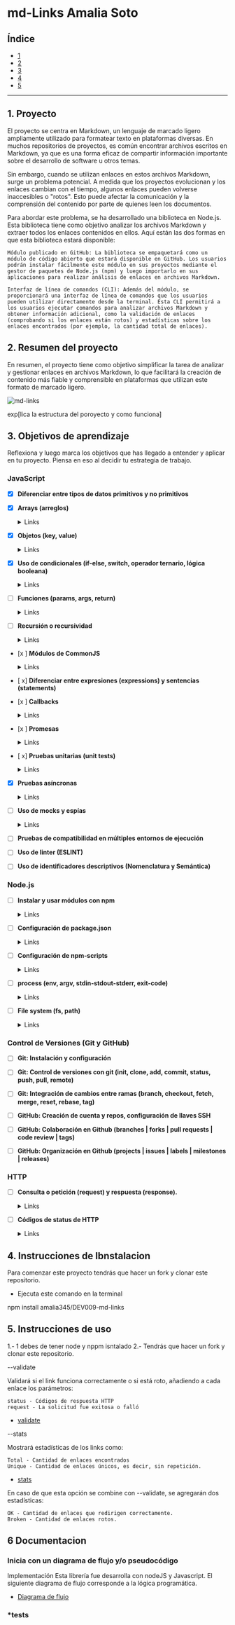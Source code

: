 # md-Links Amalia Soto

## Índice

* [1](#1-preámbulo)
* [2](#2-resumen-del-proyecto)
* [3](#3-objetivos-de-aprendizaje)
* [4](#4-consideraciones-generales)
* [5](#5-consideraciones-técnicas)

***

## 1. Proyecto

El proyecto se centra en Markdown, un lenguaje de marcado ligero ampliamente utilizado para formatear texto en plataformas diversas. En muchos repositorios de proyectos, es común encontrar archivos escritos en Markdown, ya que es una forma eficaz de compartir información importante sobre el desarrollo de software u otros temas.

Sin embargo, cuando se utilizan enlaces en estos archivos Markdown, surge un problema potencial. A medida que los proyectos evolucionan y los enlaces cambian con el tiempo, algunos enlaces pueden volverse inaccesibles o "rotos". Esto puede afectar la comunicación y la comprensión del contenido por parte de quienes leen los documentos.

Para abordar este problema, se ha desarrollado una biblioteca en Node.js. Esta biblioteca tiene como objetivo analizar los archivos Markdown y extraer todos los enlaces contenidos en ellos. Aquí están las dos formas en que esta biblioteca estará disponible:

    Módulo publicado en GitHub: La biblioteca se empaquetará como un módulo de código abierto que estará disponible en GitHub. Los usuarios podrán instalar fácilmente este módulo en sus proyectos mediante el gestor de paquetes de Node.js (npm) y luego importarlo en sus aplicaciones para realizar análisis de enlaces en archivos Markdown.

    Interfaz de línea de comandos (CLI): Además del módulo, se proporcionará una interfaz de línea de comandos que los usuarios pueden utilizar directamente desde la terminal. Esta CLI permitirá a los usuarios ejecutar comandos para analizar archivos Markdown y obtener información adicional, como la validación de enlaces (comprobando si los enlaces están rotos) y estadísticas sobre los enlaces encontrados (por ejemplo, la cantidad total de enlaces).
## 2. Resumen del proyecto
En resumen, el proyecto tiene como objetivo simplificar la tarea de analizar y gestionar enlaces en archivos Markdown, lo que facilitará la creación de contenido más fiable y comprensible en plataformas que utilizan este formato de marcado ligero.


![md-links](https://www.canva.com/design/DAFvJ8clcjc/view)



exp[lica la estructura del poroyecto y como funciona]

## 3. Objetivos de aprendizaje


Reflexiona y luego marca los objetivos que has llegado a entender y aplicar en tu proyecto. Piensa en eso al decidir tu estrategia de trabajo.

### JavaScript

- [X] **Diferenciar entre tipos de datos primitivos y no primitivos**

- [x] **Arrays (arreglos)**

  <details><summary>Links</summary><p>

  * [Arreglos](https://curriculum.laboratoria.la/es/topics/javascript/04-arrays)
  * [Array - MDN](https://developer.mozilla.org/es/docs/Web/JavaScript/Reference/Global_Objects/Array/)
  * [Array.prototype.sort() - MDN](https://developer.mozilla.org/es/docs/Web/JavaScript/Reference/Global_Objects/Array/sort)
  * [Array.prototype.forEach() - MDN](https://developer.mozilla.org/es/docs/Web/JavaScript/Reference/Global_Objects/Array/forEach)
  * [Array.prototype.map() - MDN](https://developer.mozilla.org/es/docs/Web/JavaScript/Reference/Global_Objects/Array/map)
  * [Array.prototype.filter() - MDN](https://developer.mozilla.org/es/docs/Web/JavaScript/Reference/Global_Objects/Array/filter)
  * [Array.prototype.reduce() - MDN](https://developer.mozilla.org/es/docs/Web/JavaScript/Reference/Global_Objects/Array/Reduce)
</p></details>

- [x] **Objetos (key, value)**

  <details><summary>Links</summary><p>

  * [Objetos en JavaScript](https://curriculum.laboratoria.la/es/topics/javascript/05-objects/01-objects)
</p></details>

- [x] **Uso de condicionales (if-else, switch, operador ternario, lógica booleana)**

  <details><summary>Links</summary><p>

  * [Estructuras condicionales y repetitivas](https://curriculum.laboratoria.la/es/topics/javascript/02-flow-control/01-conditionals-and-loops)
  * [Tomando decisiones en tu código — condicionales - MDN](https://developer.mozilla.org/es/docs/Learn/JavaScript/Building_blocks/conditionals)
</p></details>

- [ ] **Funciones (params, args, return)**

  <details><summary>Links</summary><p>

  * [Funciones (control de flujo)](https://curriculum.laboratoria.la/es/topics/javascript/02-flow-control/03-functions)
  * [Funciones clásicas](https://curriculum.laboratoria.la/es/topics/javascript/03-functions/01-classic)
  * [Arrow Functions](https://curriculum.laboratoria.la/es/topics/javascript/03-functions/02-arrow)
  * [Funciones — bloques de código reutilizables - MDN](https://developer.mozilla.org/es/docs/Learn/JavaScript/Building_blocks/Functions)
</p></details>

- [ ] **Recursión o recursividad**

  <details><summary>Links</summary><p>

  * [Píldora recursión - YouTube Laboratoria Developers](https://www.youtube.com/watch?v=lPPgY3HLlhQ)
  * [Recursión o Recursividad - Laboratoria Developers en Medium](https://medium.com/laboratoria-developers/recursi%C3%B3n-o-recursividad-ec8f1a359727)
</p></details>

- [x ] **Módulos de CommonJS**

  <details><summary>Links</summary><p>

  * [Modules: CommonJS modules - Node.js Docs](https://nodejs.org/docs/latest/api/modules.html)
</p></details>

- [ x] **Diferenciar entre expresiones (expressions) y sentencias (statements)**

- [x ] **Callbacks**

  <details><summary>Links</summary><p>

  * [Función Callback - MDN](https://developer.mozilla.org/es/docs/Glossary/Callback_function)
</p></details>

- [x ] **Promesas**

  <details><summary>Links</summary><p>

  * [Promise - MDN](https://developer.mozilla.org/es/docs/Web/JavaScript/Reference/Global_Objects/Promise)
  * [How to Write a JavaScript Promise - freecodecamp (en inglés)](https://www.freecodecamp.org/news/how-to-write-a-javascript-promise-4ed8d44292b8/)
</p></details>

- [ x] **Pruebas unitarias (unit tests)**

  <details><summary>Links</summary><p>

  * [Empezando con Jest - Documentación oficial](https://jestjs.io/docs/es-ES/getting-started)
</p></details>

- [x] **Pruebas asíncronas**

  <details><summary>Links</summary><p>

  * [Tests de código asincrónico con Jest - Documentación oficial](https://jestjs.io/docs/es-ES/asynchronous)
</p></details>

- [ ] **Uso de mocks y espías**

  <details><summary>Links</summary><p>

  * [Manual Mocks con Jest - Documentación oficial](https://jestjs.io/docs/es-ES/manual-mocks)
</p></details>

- [ ] **Pruebas de compatibilidad en múltiples entornos de ejecución**

- [ ] **Uso de linter (ESLINT)**

- [ ] **Uso de identificadores descriptivos (Nomenclatura y Semántica)**

### Node.js

- [ ] **Instalar y usar módulos con npm**

  <details><summary>Links</summary><p>

  * [Sitio oficial de npm (en inglés)](https://www.npmjs.com/)
</p></details>

- [ ] **Configuración de package.json**

  <details><summary>Links</summary><p>

  * [package.json - Documentación oficial (en inglés)](https://docs.npmjs.com/files/package.json)
</p></details>

- [ ] **Configuración de npm-scripts**

  <details><summary>Links</summary><p>

  * [scripts - Documentación oficial (en inglés)](https://docs.npmjs.com/misc/scripts)
</p></details>

- [ ] **process (env, argv, stdin-stdout-stderr, exit-code)**

  <details><summary>Links</summary><p>

  * [Process - Documentación oficial (en inglés)](https://nodejs.org/api/process.html)
</p></details>

- [ ] **File system (fs, path)**

  <details><summary>Links</summary><p>

  * [File system - Documentación oficial (en inglés)](https://nodejs.org/api/fs.html)
  * [Path - Documentación oficial (en inglés)](https://nodejs.org/api/path.html)
</p></details>

### Control de Versiones (Git y GitHub)

- [ ] **Git: Instalación y configuración**

- [ ] **Git: Control de versiones con git (init, clone, add, commit, status, push, pull, remote)**

- [ ] **Git: Integración de cambios entre ramas (branch, checkout, fetch, merge, reset, rebase, tag)**

- [ ] **GitHub: Creación de cuenta y repos, configuración de llaves SSH**

- [ ] **GitHub: Colaboración en Github (branches | forks | pull requests | code review | tags)**

- [ ] **GitHub: Organización en Github (projects | issues | labels | milestones | releases)**

### HTTP

- [ ] **Consulta o petición (request) y respuesta (response).**

  <details><summary>Links</summary><p>

  * [Generalidades del protocolo HTTP - MDN](https://developer.mozilla.org/es/docs/Web/HTTP/Overview)
  * [Mensajes HTTP - MDN](https://developer.mozilla.org/es/docs/Web/HTTP/Messages)
</p></details>

- [ ] **Códigos de status de HTTP**

  <details><summary>Links</summary><p>

  * [Códigos de estado de respuesta HTTP - MDN](https://developer.mozilla.org/es/docs/Web/HTTP/Status)
  * [The Complete Guide to Status Codes for Meaningful ReST APIs - dev.to](https://dev.to/khaosdoctor/the-complete-guide-to-status-codes-for-meaningful-rest-apis-1-5c5)
</p></details>


## 4. Instrucciones de Ibnstalacion

Para comenzar este proyecto tendrás que hacer un fork y clonar este repositorio.

* Ejecuta este comando en la terminal

npm install amalia345/DEV009-md-links

## 5. Instrucciones de uso
1.- 1 debes de tener node y nppm isntalado
2.- Tendrás que hacer un fork y clonar este repositorio.

--validate

Validará si el link funciona correctamente o si está roto, añadiendo a cada enlace los parámetros:

    status - Códigos de respuesta HTTP
    request - La solicitud fue exitosa o falló
* [validate](https://user-images.githubusercontent.com/75153007/269860925-e89a7baf-d7cc-4618-b268-ea15c0fb92c8.png)

--stats

Mostrará estadísticas de los links como:

    Total - Cantidad de enlaces encontrados
    Unique - Cantidad de enlaces únicos, es decir, sin repetición.
   
 * [stats](https://user-images.githubusercontent.com/75153007/269860930-75679af2-debe-435a-aebe-81b87a050e43.png)

En caso de que esta opción se combine con --validate, se agregarán dos estadísticas:

    OK - Cantidad de enlaces que redirigen correctamente.
    Broken - Cantidad de enlaces rotos.



## 6 Documentacion

### **Inicia con un diagrama de flujo y/o pseudocódigo**
Implementación
Esta librería fue desarrolla con nodeJS y Javascript.
El siguiente diagrama de flujo corresponde a la lógica programática.
* [Diagrama de flujo](https://user-images.githubusercontent.com/75153007/264261915-d4a862e4-c6e8-42ad-b6fe-e8490896474a.png)


### *tests



